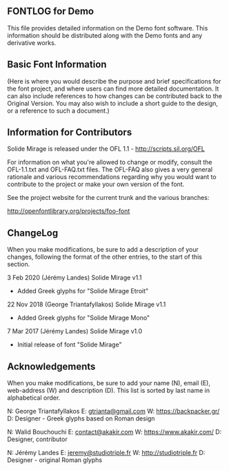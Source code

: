 FONTLOG for Demo
-------------------

This file provides detailed information on the Demo font software.
This information should be distributed along with the Demo fonts
and any derivative works.


Basic Font Information
--------------------------

(Here is where you would describe the purpose and brief specifications for the
font project, and where users can find more detailed documentation. It can also
include references to how changes can be contributed back to the Original
Version. You may also wish to include a short guide to the design, or a
reference to such a document.)


Information for Contributors
------------------------------

Solide Mirage is released under the OFL 1.1 - http://scripts.sil.org/OFL

For information on what you're allowed to change or modify, consult the
OFL-1.1.txt and OFL-FAQ.txt files. The OFL-FAQ also gives a very general
rationale and various recommendations regarding why you would want to
contribute to the project or make your own version of the font.

See the project website for the current trunk and the various branches:

http://openfontlibrary.org/projects/foo-font


ChangeLog
----------

When you make modifications, be sure to add a description of your changes,
following the format of the other entries, to the start of this section.

3 Feb 2020 (Jérémy Landes) Solide Mirage v1.1
- Added Greek glyphs for "Solide Mirage Etroit"

22 Nov 2018 (George Triantafyllakos) Solide Mirage v1.1
- Added Greek glyphs for "Solide Mirage Mono"

7 Mar 2017 (Jérémy Landes) Solide Mirage v1.0
- Initial release of font "Solide Mirage"


Acknowledgements
-------------------------

When you make modifications, be sure to add your name (N), email (E),
web-address (W) and description (D). This list is sorted by last name in
alphabetical order.

N: George Triantafyllakos
E: gtrianta@gmail.com
W: https://backpacker.gr/
D: Designer - Greek glyphs based on Roman design

N: Walid Bouchouchi
E: contact@akakir.com
W: https://www.akakir.com/
D: Designer, contributor

N: Jérémy Landes
E: jeremy@studiotriple.fr
W: http://studiotriple.fr
D: Designer - original Roman glyphs
